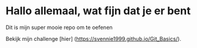 # Hallo allemaal, wat fijn dat je er bent
Dit is mijn super mooie repo om te oefenen

Bekijk mijn challenge [hier] (https://svennie1999.github.io/Git_Basics/).
